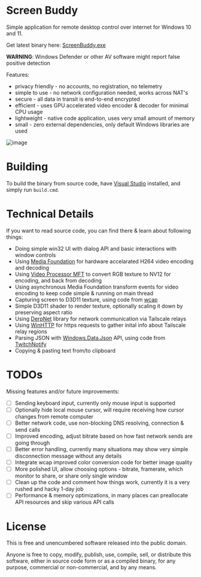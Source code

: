 Screen Buddy
============

Simple application for remote desktop control over internet for Windows 10 and 11.

Get latest binary here: [ScreenBuddy.exe][]

**WARNING**: Windows Defender or other AV software might report false positive detection

Features:
 * privacy friendly - no accounts, no registration, no telemetry
 * simple to use - no network configuration needed, works across NAT's
 * secure - all data in transit is end-to-end encrypted
 * efficient - uses GPU accelerated video encoder & decoder for minimal CPU usage
 * lightweight - native code application, uses very small amount of memory
 * small - zero external dependencies, only default Windows libraries are used

![image](https://github.com/user-attachments/assets/1cd6ee61-b202-4d4e-9b54-4225ed025bd7)

Building
========

To build the binary from source code, have [Visual Studio][VS] installed, and simply run `build.cmd`.

Technical Details
=================

If you want to read source code, you can find there & learn about following things:

 * Doing simple win32 UI with dialog API and basic interactions with window controls
 * Using [Media Foundation][] for hardware accelarated H264 video encoding and decoding
 * Using [Video Processor MFT] to convert RGB texture to NV12 for encoding, and back from decoding
 * Using asynchronous Media Foundation transform events for video encoding to keep code simple & running on main thread
 * Capturing screen to D3D11 texture, using code from [wcap][]
 * Simple D3D11 shader to render texture, optionally scaling it down by preserving aspect ratio
 * Using [DerpNet][] library for network communication via Tailscale relays
 * Using [WinHTTP][] for https requests to gather inital info about Tailscale relay regions
 * Parsing JSON with [Windows.Data.Json][] API, using code from [TwitchNotify][]
 * Copying & pasting text from/to clipboard

TODOs
=====

Missing features and/or future improvements:

 - [ ] Sending keyboard input, currently only mouse input is supported
 - [ ] Optionally hide local mouse cursor, will require receiving how cursor changes from remote computer
 - [ ] Better network code, use non-blocking DNS resolving, connection & send calls
 - [ ] Improved encoding, adjust bitrate based on how fast network sends are going through
 - [ ] Better error handling, currently many situations may show very simple disconnection message without any details
 - [ ] Integrate wcap improved color conversion code for better image quality 
 - [ ] More polished UI, allow choosing options - bitrate, framerate, which monitor to share, or share only single window
 - [ ] Clean up the code and comment how things work, currently it is a very rushed and hacky 1-day job
 - [ ] Performance & memory optimizations, in many places can preallocate API resources and skip various API calls

License
=======

This is free and unencumbered software released into the public domain.

Anyone is free to copy, modify, publish, use, compile, sell, or distribute this software, either in source code form or as
a compiled binary, for any purpose, commercial or non-commercial, and by any means.

[ScreenBuddy.exe]: https://raw.githubusercontent.com/wiki/mmozeiko/ScreenBuddy/ScreenBuddy.exe
[Media Foundation]: https://learn.microsoft.com/en-us/windows/win32/medfound/microsoft-media-foundation-sdk
[Video Processor MFT]: https://learn.microsoft.com/en-us/windows/win32/medfound/video-processor-mft
[WinHTTP]: https://learn.microsoft.com/en-us/windows/win32/winhttp/winhttp-start-page
[Windows.Data.Json]: https://learn.microsoft.com/en-us/uwp/api/windows.data.json
[wcap]: https://github.com/mmozeiko/wcap/
[DerpNet]: https://github.com/mmozeiko/derpnet/
[TwitchNotify]: https://github.com/mmozeiko/TwitchNotify/
[VS]: https://visualstudio.microsoft.com/vs/

